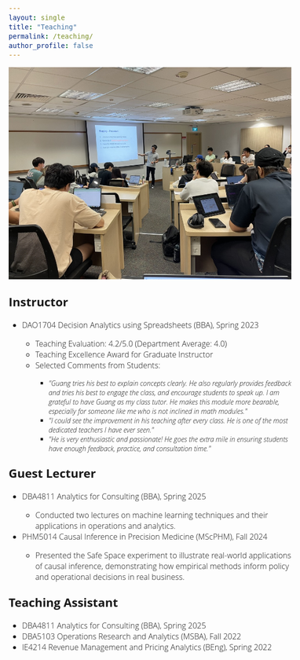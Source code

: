 ```yaml
---
layout: single
title: "Teaching"
permalink: /teaching/
author_profile: false
---
```


<style>
@import url('https://fonts.googleapis.com/css2?family=Open+Sans&display=swap');
</style>
<!-- <body style="font-family: sans-serif; font-size: 9pt;"> -->
<body style="font-family: Open Sans; font-weight: 300; font-style: light; font-size: 12pt;">

<img src="/images/teaching.jpeg" style="width:320; height:240;">

<h2 style="margin-top: 1em;">Instructor</h2>
<ul>
	<li>DAO1704 Decision Analytics using Spreadsheets (BBA), Spring 2023</li>
		<ul>
			<li>Teaching Evaluation: 4.2/5.0 (Department Average: 4.0)</li>
			<li>Teaching Excellence Award for Graduate Instructor</li>
			<li>Selected Comments from Students:</li>
				<ul>
					<li style="font-size: 14px"><i>"Guang tries his best to explain concepts clearly. He also regularly provides feedback and tries his best to engage the class, and encourage students to speak up. I am grateful to have Guang as my class tutor. He makes this module more bearable, especially for someone like me who is not inclined in math modules."</i></li>
					<li style="font-size: 14px"><i>"I could see the improvement in his teaching after every class. He is one of the most dedicated teachers I have ever seen."</i></li>
					<li style="font-size: 14px"><i>"He is very enthusiastic and passionate! He goes the extra mile in ensuring students have enough feedback, practice, and consultation time."</i></li>
				</ul>
		</ul>
</ul>

<h2 style="margin-top: 1em;">Guest Lecturer</h2>
<ul>
	<li>DBA4811 Analytics for Consulting (BBA), Spring 2025</li>
		<ul>
			<li>Conducted two lectures on machine learning techniques and their applications in operations and analytics.</li>
		</ul>
	<li>PHM5014 Causal Inference in Precision Medicine (MScPHM), Fall 2024</li>
		<ul>
			<li>Presented the Safe Space experiment to illustrate real-world applications of causal inference, demonstrating how empirical methods inform policy and operational decisions in real business.</li>
		</ul>
</ul>

<h2 style="margin-top: 1em;">Teaching Assistant</h2>
<ul>
	<li>DBA4811 Analytics for Consulting (BBA), Spring 2025</li>
	<li>DBA5103 Operations Research and Analytics (MSBA), Fall 2022</li>
	<li>IE4214 Revenue Management and Pricing Analytics (BEng), Spring 2022</li>
</ul>

</body>